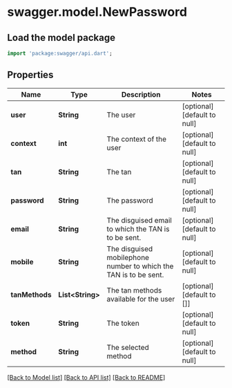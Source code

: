# swagger.model.NewPassword

## Load the model package
```dart
import 'package:swagger/api.dart';
```

## Properties
Name | Type | Description | Notes
------------ | ------------- | ------------- | -------------
**user** | **String** | The user | [optional] [default to null]
**context** | **int** | The context of the user | [optional] [default to null]
**tan** | **String** | The tan | [optional] [default to null]
**password** | **String** | The password | [optional] [default to null]
**email** | **String** | The disguised email to which the TAN is to be sent. | [optional] [default to null]
**mobile** | **String** | The disguised mobilephone number to which the TAN is to be sent. | [optional] [default to null]
**tanMethods** | **List&lt;String&gt;** | The tan methods available for the user | [optional] [default to []]
**token** | **String** | The token | [optional] [default to null]
**method** | **String** | The selected method | [optional] [default to null]

[[Back to Model list]](../README.md#documentation-for-models) [[Back to API list]](../README.md#documentation-for-api-endpoints) [[Back to README]](../README.md)


